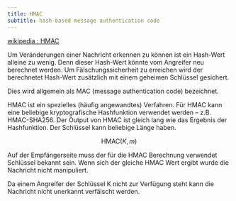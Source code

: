 ```yaml
---
title: HMAC
subtitle: hash-based message authentication code
---
```


<script src="https://cdn.mathjax.org/mathjax/latest/MathJax.js?config=TeX-AMS-MML_HTMLorMML" type="text/javascript"></script>

[wikipedia : HMAC](https://en.wikipedia.org/wiki/HMAC)

Um Veränderungen einer Nachricht erkennen zu können ist ein Hash-Wert alleine zu wenig. Denn dieser Hash-Wert könnte vom Angreifer neu berechnet werden. Um Fälschungssicherheit zu erreichen wird der berechnetet Hash-Wert zusätzlich mit einem geheimen Schlüssel gesichert.

Dies wird allgemein als MAC (message authentication code) bezeichnet.

HMAC ist ein spezielles (häufig angewandtes) Verfahren. Für HMAC kann eine beliebige kryptografische Hashfunktion verwendet werden – z.B. HMAC-SHA256. Der Output von HMAC ist gleich lang wie das Ergebnis der Hashfunktion. Der Schlüssel kann beliebige Länge haben.

$$\text{HMAC}(K,m)$$

Auf der Empfängerseite muss der für die HMAC Berechnung verwendet Schlüssel bekannt sein. Wenn sich der gleiche HMAC Wert ergibt wurde die Nachricht nicht manipuliert.

Da einem Angreifer der Schlüssel K nicht zur Verfügung steht kann die Nachricht nicht unerkannt verfälscht werden.



